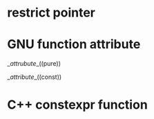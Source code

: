 # restrict pointer

# GNU function attribute

\__attrubute__((pure))

\__attribute__((const))

# C++ constexpr function

